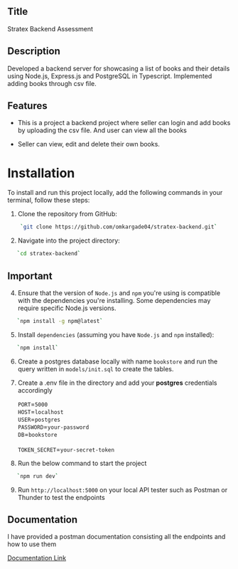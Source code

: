 ## Title

Stratex Backend Assessment

## Description

Developed a backend server for showcasing a list of books and their details using Node.js, Express.js and PostgreSQL in Typescript. Implemented adding books through csv file.

## Features

- This is a project a backend project where seller can login and add books by uploading the csv file. And user can view all the books

- Seller can view, edit and delete their own books.


# Installation

To install and run this project locally, add the following commands in your terminal, follow these steps:

1. Clone the repository from GitHub:

```bash
    `git clone https://github.com/omkargade04/stratex-backend.git`

```

2. Navigate into the project directory:

```bash
   `cd stratex-backend`
```

## Important

4. Ensure that the version of `Node.js` and `npm` you're using is compatible with the dependencies you're installing. Some dependencies may require specific Node.js versions.

```bash
   `npm install -g npm@latest`
```

5. Install `dependencies` (assuming you have `Node.js` and `npm` installed):

```bash
   `npm install`
```

6. Create a postgres database locally with name `bookstore` and run the query written in `models/init.sql` to create the tables.

7. Create a .env file in the directory and add your **postgres** credentials accordingly

   `PORT`=`5000`<br>
   `HOST`=`localhost`<br>
   `USER`=`postgres`<br>
   `PASSWORD`=`your-password`   
   `DB`=`bookstore`<br>  
   `TOKEN_SECRET`=`your-secret-token`


8. Run the below command to start the project

```bash
   `npm run dev`
```

9. Run `http://localhost:5000` on your local API tester such as Postman or Thunder to test the endpoints

## Documentation

I have provided a postman documentation consisting all the endpoints and how to use them

[Documentation Link](https://documenter.getpostman.com/view/27201705/2sA3QsAXTq)


